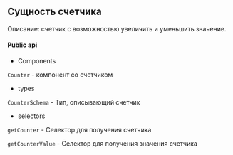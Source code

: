 ## Сущность счетчика

Описание: счетчик с возможностью увеличить и уменьшить значение.

#### Public api

- Components

`Counter` - компонент со счетчиком

- types

`CounterSchema` - Тип, описывающий счетчик

- selectors

`getCounter` - Селектор для получения счетчика

`getCounterValue` - Селектор для получения значения счетчика